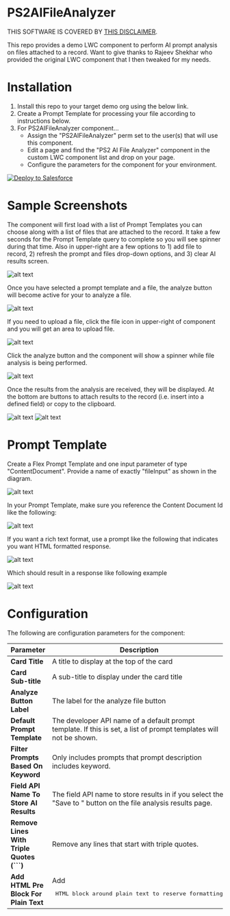 # PS2AIFileAnalyzer

THIS SOFTWARE IS COVERED BY [THIS DISCLAIMER](https://raw.githubusercontent.com/thedges/Disclaimer/master/disclaimer.txt).

This repo provides a demo LWC component to perform AI prompt analysis on files attached to a record. Want to give thanks to Rajeev Shekhar who provided the original LWC component that I then tweaked for my needs.

# Installation
1. Install this repo to your target demo org using the below link.
2. Create a Prompt Template for processing your file according to instructions below.
3. For PS2AIFileAnalyzer component...
   * Assign the "PS2AIFileAnalyzer" perm set to the user(s) that will use this component.
   * Edit a page and find the "PS2 AI File Analyzer" component in the custom LWC component list and drop on your page.
   * Configure the parameters for the component for your environment.

<a href="https://githubsfdeploy.herokuapp.com?owner=thedges&repo=PS2AIFileAnalyzer&ref=main">
  <img alt="Deploy to Salesforce"
       src="https://raw.githubusercontent.com/afawcett/githubsfdeploy/master/deploy.png">
</a>


# Sample Screenshots
The component will first load with a list of Prompt Templates you can choose along with a list of files that are attached to the record. It take a few seconds for the Prompt Template query to complete so you will see spinner during that time. Also in upper-right are a few options to 1) add file to record, 2) refresh the prompt and files drop-down options, and 3) clear AI results screen.

![alt text](./File-Analyzer-1.jpg "PS2AIFileAnalyzer Sample 1")

Once you have selected a prompt template and a file, the analyze button will become active for your to analyze a file.

![alt text](./File-Analyzer-2.jpg "PS2AIFileAnalyzer Sample 2")

If you need to upload a file, click the file icon in upper-right of component and you will get an area to upload file.

![alt text](./File-Analyzer-6.jpg "PS2AIFileAnalyzer Sample 6")

Click the analyze button and the component will show a spinner while file analysis is being performed.

![alt text](./File-Analyzer-3.jpg "PS2AIFileAnalyzer Sample 3")

Once the results from the analysis are received, they will be displayed. At the bottom are buttons to attach results to the record (i.e. insert into a defined field) or copy to the clipboard.

![alt text](./File-Analyzer-4.jpg "PS2AIFileAnalyzer Sample 4")
![alt text](./File-Analyzer-5.jpg "PS2AIFileAnalyzer Sample 5")

# Prompt Template
Create a Flex Prompt Template and one input parameter of type "ContentDocument". Provide a name of exactly "fileInput" as shown in the diagram.

![alt text](./File-Analyzer-7.jpg "PS2AIFileAnalyzer Sample 7")

In your Prompt Template, make sure you reference the Content Document Id like the following:

![alt text](./File-Analyzer-8.jpg "PS2AIFileAnalyzer Sample 8")

If you want a rich text format, use a prompt like the following that indicates you want HTML formatted response. 

![alt text](./File-Analyzer-9.jpg "PS2AIFileAnalyzer Sample 9")

Which should result in a response like following example

![alt text](./File-Analyzer-10.jpg "PS2AIFileAnalyzer Sample 10")

# Configuration
The following are configuration parameters for the component:

| Parameter | Description |
|-----------|-------------|
| <b>Card Title</b> | A title to display at the top of the card |
| <b>Card Sub-title</b> | A sub-title to display under the card title |
| <b>Analyze Button Label</b> | The label for the analyze file button |
| <b>Default Prompt Template</b> | The developer API name of a default prompt template. If this is set, a list of prompt templates will not be shown. |
| <b>Filter Prompts Based On Keyword</b> | Only includes prompts that prompt description includes keyword. |
| <b>Field API Name To Store AI Results</b> | The field API name to store results in if you select the "Save to <object>" button on the file analysis results page. |
| <b>Remove Lines With Triple Quotes (```)</b> | Remove any lines that start with triple quotes. |
| <b>Add HTML Pre Block For Plain Text</b> | Add <pre> HTML block around plain text to reserve formatting. |


